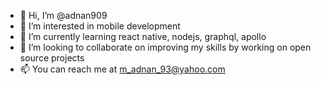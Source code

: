 - 👋 Hi, I’m @adnan909
- 👀 I’m interested in mobile development
- 🌱 I’m currently learning react native, nodejs, graphql, apollo
- 💞️ I’m looking to collaborate on improving my skills by working on open source projects
- 📫 You can reach me at m_adnan_93@yahoo.com

<!---
adnan909/adnan909 is a ✨ special ✨ repository because its `README.md` (this file) appears on your GitHub profile.
You can click the Preview link to take a look at your changes.
--->
